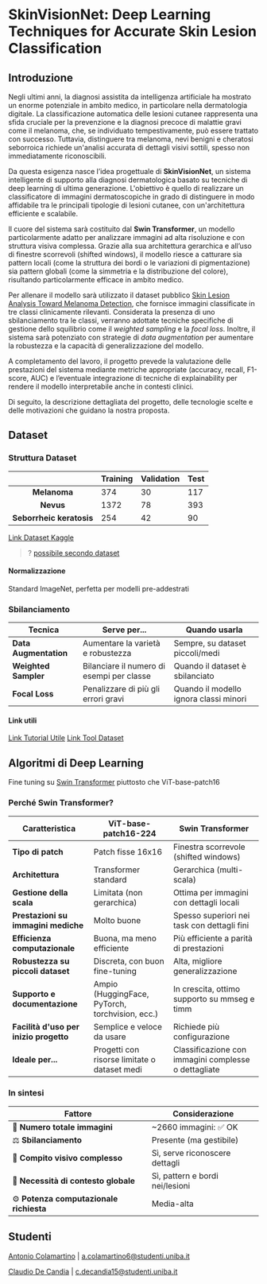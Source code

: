 # SkinVisionNet: Deep Learning Techniques for Accurate Skin Lesion Classification

## Introduzione

Negli ultimi anni, la diagnosi assistita da intelligenza artificiale ha mostrato un enorme potenziale in ambito medico, in particolare nella dermatologia digitale. La classificazione automatica delle lesioni cutanee rappresenta una sfida cruciale per la prevenzione e la diagnosi precoce di malattie gravi come il melanoma, che, se individuato tempestivamente, può essere trattato con successo. Tuttavia, distinguere tra melanoma, nevi benigni e cheratosi seborroica richiede un'analisi accurata di dettagli visivi sottili, spesso non immediatamente riconoscibili.

Da questa esigenza nasce l’idea progettuale di **SkinVisionNet**, un sistema intelligente di supporto alla diagnosi dermatologica basato su tecniche di deep learning di ultima generazione. L'obiettivo è quello di realizzare un classificatore di immagini dermatoscopiche in grado di distinguere in modo affidabile tra le principali tipologie di lesioni cutanee, con un'architettura efficiente e scalabile.

Il cuore del sistema sarà costituito dal **Swin Transformer**, un modello particolarmente adatto per analizzare immagini ad alta risoluzione e con struttura visiva complessa. Grazie alla sua architettura gerarchica e all’uso di finestre scorrevoli (shifted windows), il modello riesce a catturare sia pattern locali (come la struttura dei bordi o le variazioni di pigmentazione) sia pattern globali (come la simmetria e la distribuzione del colore), risultando particolarmente efficace in ambito medico.

Per allenare il modello sarà utilizzato il dataset pubblico [Skin Lesion Analysis Toward Melanoma Detection](https://www.kaggle.com/datasets/wanderdust/skin-lesion-analysis-toward-melanoma-detection), che fornisce immagini classificate in tre classi clinicamente rilevanti. Considerata la presenza di uno sbilanciamento tra le classi, verranno adottate tecniche specifiche di gestione dello squilibrio come il *weighted sampling* e la *focal loss*. Inoltre, il sistema sarà potenziato con strategie di *data augmentation* per aumentare la robustezza e la capacità di generalizzazione del modello.

A completamento del lavoro, il progetto prevede la valutazione delle prestazioni del sistema mediante metriche appropriate (accuracy, recall, F1-score, AUC) e l’eventuale integrazione di tecniche di explainability per rendere il modello interpretabile anche in contesti clinici.

Di seguito, la descrizione dettagliata del progetto, delle tecnologie scelte e delle motivazioni che guidano la nostra proposta.

## Dataset

### Struttura Dataset

|                                | Training | Validation | Test |
| :----------------------------: | -------- | ---------- | ---- |
|       **Melanoma**       | 374      | 30         | 117  |
|        **Nevus**        | 1372     | 78         | 393  |
| **Seborrheic keratosis** | 254      | 42         | 90   |

[Link Dataset Kaggle](https://www.kaggle.com/datasets/wanderdust/skin-lesion-analysis-toward-melanoma-detection/)

> ? [possibile secondo dataset](https://challenge.isic-archive.com/data/)

#### Normalizzazione

Standard ImageNet, perfetta per modelli pre-addestrati

### Sbilanciamento

| Tecnica                | Serve per...                              | Quando usarla                        |
|------------------------|-------------------------------------------|--------------------------------------|
| **Data Augmentation**  | Aumentare la varietà e robustezza         | Sempre, su dataset piccoli/medi     |
| **Weighted Sampler**   | Bilanciare il numero di esempi per classe | Quando il dataset è sbilanciato     |
| **Focal Loss**         | Penalizzare di più gli errori gravi       | Quando il modello ignora classi minori |

#### Link utili

[Link Tutorial Utile](https://github.com/sara-kassani/Medical-Image-Processing/blob/master/2.%20Kaggle-Full%20Preprocessing%20Tutorial.ipynb)
[Link Tool Dataset](https://github.com/dvschultz/dataset-tools)

## Algoritmi di Deep Learning

Fine tuning su [Swin Transformer](https://github.com/microsoft/Swin-Transformer) piuttosto che ViT-base-patch16

### Perché Swin Transformer?

| Caratteristica                         | ViT-base-patch16-224                            | Swin Transformer                                     |
|---------------------------------------|--------------------------------------------------|------------------------------------------------------|
| **Tipo di patch**                     | Patch fisse 16x16                                | Finestra scorrevole (shifted windows)               |
| **Architettura**                      | Transformer standard                             | Gerarchica (multi-scala)                            |
| **Gestione della scala**              | Limitata (non gerarchica)                        | Ottima per immagini con dettagli locali             |
| **Prestazioni su immagini mediche**  | Molto buone                                      | Spesso superiori nei task con dettagli fini         |
| **Efficienza computazionale**         | Buona, ma meno efficiente                        | Più efficiente a parità di prestazioni              |
| **Robustezza su piccoli dataset**     | Discreta, con buon fine-tuning                   | Alta, migliore generalizzazione                     |
| **Supporto e documentazione**         | Ampio (HuggingFace, PyTorch, torchvision, ecc.)  | In crescita, ottimo supporto su mmseg e timm        |
| **Facilità d'uso per inizio progetto**| Semplice e veloce da usare                       | Richiede più configurazione                         |
| **Ideale per...**                     | Progetti con risorse limitate o dataset medi     | Classificazione con immagini complesse o dettagliate|

### In sintesi

| Fattore                             | Considerazione                           |
|------------------------------------|------------------------------------------|
| 🔢 **Numero totale immagini**       | ~2660 immagini: ✅ OK                     |
| ⚖️ **Sbilanciamento**               | Presente (ma gestibile)                  |
| 🔬 **Compito visivo complesso**     | Sì, serve riconoscere dettagli           |
| 🧠 **Necessità di contesto globale**| Sì, pattern e bordi nei/lesioni          |
| ⚙️ **Potenza computazionale richiesta** | Media-alta                             |

## Studenti

[Antonio Colamartino](https://github.com/Tony0380) | a.colamartino6@studenti.uniba.it

[Claudio De Candia](https://github.com/ClaudideCandia) | c.decandia15@studenti.uniba.it
